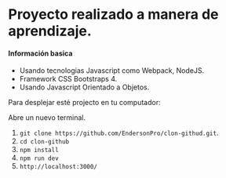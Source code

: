 # Proyecto realizado a manera de aprendizaje.

#### Información basica

- Usando tecnologias Javascript como Webpack, NodeJS.
- Framework CSS Bootstraps 4.
- Usando Javascript Orientado a Objetos.

Para desplejar esté projecto en tu computador:

Abre un nuevo terminal.

1. `git clone https://github.com/EndersonPro/clon-githud.git`.
2. `cd clon-github`
3. `npm install`
4. `npm run dev`
5. `http://localhost:3000/`
